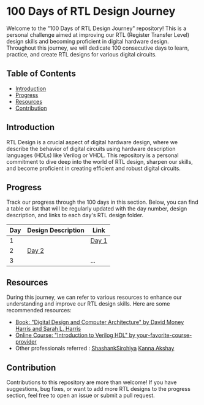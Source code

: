 # 100 Days of RTL Design Journey

Welcome to the "100 Days of RTL Design Journey" repository! This is a personal challenge aimed at improving our RTL (Register Transfer Level) design skills and becoming proficient in digital hardware design. Throughout this journey, we will dedicate 100 consecutive days to learn, practice, and create RTL designs for various digital circuits.

## Table of Contents

- [Introduction](#introduction)
- [Progress](#progress)
- [Resources](#resources)
- [Contribution](#contribution)

## Introduction

RTL Design is a crucial aspect of digital hardware design, where we describe the behavior of digital circuits using hardware description languages (HDLs) like Verilog or VHDL. This repository is a personal commitment to dive deep into the world of RTL design, sharpen our skills, and become proficient in creating efficient and robust digital circuits.


## Progress

Track our progress through the 100 days in this section. Below, you can find a table or list that will be regularly updated with the day number, design description, and links to each day's RTL design folder.

| Day | Design Description | Link |
|----|--------------------|------|
| 1  |                    | [Day 1](day1/) |
| 2                       | [Day 2](day2/) |
| 3  |                    | ...  |

## Resources

During this journey, we can refer to various resources to enhance our understanding and improve our RTL design skills. Here are some recommended resources:

- [Book: "Digital Design and Computer Architecture" by David Money Harris and Sarah L. Harris](https://example.com/digital_design_book)
- [Online Course: "Introduction to Verilog HDL" by your-favorite-course-provider](https://example.com/intro_to_verilog_course)
- Other professionals referred : [ShashankSirohiya](https://github.com/ShashankSirohiya/100DaysOfRtl)
                                 [Kanna Akshay](https://github.com/kanna-akshay/100-DAYS-OF-RTL)
## Contribution

Contributions to this repository are more than welcome! If you have suggestions, bug fixes, or want to add more RTL designs to the progress section, feel free to open an issue or submit a pull request.
